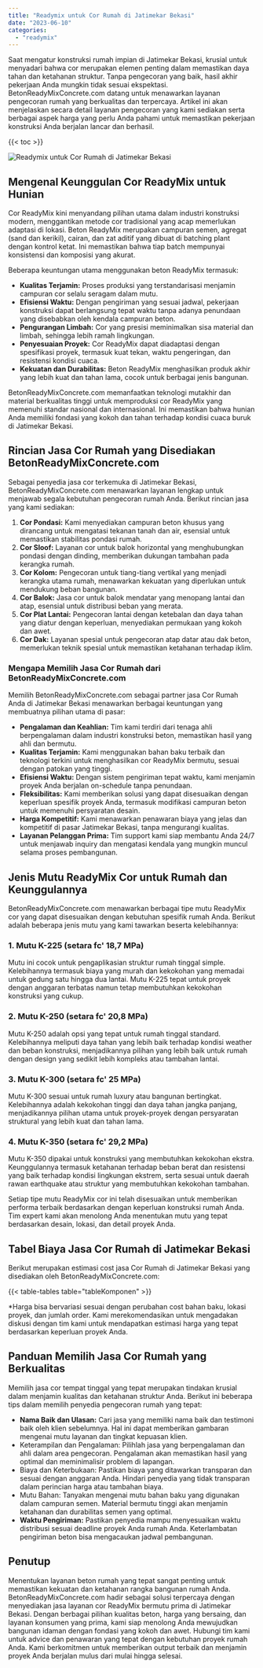 ```yaml
---
title: "Readymix untuk Cor Rumah di Jatimekar Bekasi"
date: "2023-06-10"
categories: 
  - "readymix"
---
```


Saat mengatur konstruksi rumah impian di Jatimekar Bekasi, krusial untuk menyadari bahwa cor merupakan elemen penting dalam memastikan daya tahan dan ketahanan struktur. Tanpa pengecoran yang baik, hasil akhir pekerjaan Anda mungkin tidak sesuai ekspektasi. BetonReadyMixConcrete.com datang untuk menawarkan layanan pengecoran rumah yang berkualitas dan terpercaya. Artikel ini akan menjelaskan secara detail layanan pengecoran yang kami sediakan serta berbagai aspek harga yang perlu Anda pahami untuk memastikan pekerjaan konstruksi Anda berjalan lancar dan berhasil.

{{< toc >}}

![Readymix untuk Cor Rumah di Jatimekar Bekasi](https://betoncor8.github.io/cor/harga-beton-readymix-concrete%20(40).png)

## Mengenal Keunggulan Cor ReadyMix untuk Hunian

Cor ReadyMix kini menyandang pilihan utama dalam industri konstruksi modern, menggantikan metode cor tradisional yang acap memerlukan adaptasi di lokasi. Beton ReadyMix merupakan campuran semen, agregat (sand dan kerikil), cairan, dan zat aditif yang dibuat di batching plant dengan kontrol ketat. Ini memastikan bahwa tiap batch mempunyai konsistensi dan komposisi yang akurat.

Beberapa keuntungan utama menggunakan beton ReadyMix termasuk:

- **Kualitas Terjamin:** Proses produksi yang terstandarisasi menjamin campuran cor selalu seragam dalam mutu.
- **Efisiensi Waktu:** Dengan pengiriman yang sesuai jadwal, pekerjaan konstruksi dapat berlangsung tepat waktu tanpa adanya penundaan yang disebabkan oleh kendala campuran beton.
- **Pengurangan Limbah:** Cor yang presisi meminimalkan sisa material dan limbah, sehingga lebih ramah lingkungan.
- **Penyesuaian Proyek:** Cor ReadyMix dapat diadaptasi dengan spesifikasi proyek, termasuk kuat tekan, waktu pengeringan, dan resistensi kondisi cuaca.
- **Kekuatan dan Durabilitas:** Beton ReadyMix menghasilkan produk akhir yang lebih kuat dan tahan lama, cocok untuk berbagai jenis bangunan.

BetonReadyMixConcrete.com memanfaatkan teknologi mutakhir dan material berkualitas tinggi untuk memproduksi cor ReadyMix yang memenuhi standar nasional dan internasional. Ini memastikan bahwa hunian Anda memiliki fondasi yang kokoh dan tahan terhadap kondisi cuaca buruk di Jatimekar Bekasi.

## Rincian Jasa Cor Rumah yang Disediakan BetonReadyMixConcrete.com

Sebagai penyedia jasa cor terkemuka di Jatimekar Bekasi, BetonReadyMixConcrete.com menawarkan layanan lengkap untuk menjawab segala kebutuhan pengecoran rumah Anda. Berikut rincian jasa yang kami sediakan:

1. **Cor Pondasi:** Kami menyediakan campuran beton khusus yang dirancang untuk mengatasi tekanan tanah dan air, esensial untuk memastikan stabilitas pondasi rumah.
2. **Cor Sloof:** Layanan cor untuk balok horizontal yang menghubungkan pondasi dengan dinding, memberikan dukungan tambahan pada kerangka rumah.
3. **Cor Kolom:** Pengecoran untuk tiang-tiang vertikal yang menjadi kerangka utama rumah, menawarkan kekuatan yang diperlukan untuk mendukung beban bangunan.
4. **Cor Balok:** Jasa cor untuk balok mendatar yang menopang lantai dan atap, esensial untuk distribusi beban yang merata.
5. **Cor Plat Lantai:** Pengecoran lantai dengan ketebalan dan daya tahan yang diatur dengan keperluan, menyediakan permukaan yang kokoh dan awet.
6. **Cor Dak:** Layanan spesial untuk pengecoran atap datar atau dak beton, memerlukan teknik spesial untuk memastikan ketahanan terhadap iklim.

### Mengapa Memilih Jasa Cor Rumah dari BetonReadyMixConcrete.com

Memilih BetonReadyMixConcrete.com sebagai partner jasa Cor Rumah Anda di Jatimekar Bekasi menawarkan berbagai keuntungan yang membuatnya pilihan utama di pasar:

- **Pengalaman dan Keahlian:** Tim kami terdiri dari tenaga ahli berpengalaman dalam industri konstruksi beton, memastikan hasil yang ahli dan bermutu.
- **Kualitas Terjamin:** Kami menggunakan bahan baku terbaik dan teknologi terkini untuk menghasilkan cor ReadyMix bermutu, sesuai dengan patokan yang tinggi.
- **Efisiensi Waktu:** Dengan sistem pengiriman tepat waktu, kami menjamin proyek Anda berjalan on-schedule tanpa penundaan.
- **Fleksibilitas:** Kami memberikan solusi yang dapat disesuaikan dengan keperluan spesifik proyek Anda, termasuk modifikasi campuran beton untuk memenuhi persyaratan desain.
- **Harga Kompetitif:** Kami menawarkan penawaran biaya yang jelas dan kompetitif di pasar Jatimekar Bekasi, tanpa mengurangi kualitas.
- **Layanan Pelanggan Prima:** Tim support kami siap membantu Anda 24/7 untuk menjawab inquiry dan mengatasi kendala yang mungkin muncul selama proses pembangunan.

## Jenis Mutu ReadyMix Cor untuk Rumah dan Keunggulannya

BetonReadyMixConcrete.com menawarkan berbagai tipe mutu ReadyMix cor yang dapat disesuaikan dengan kebutuhan spesifik rumah Anda. Berikut adalah beberapa jenis mutu yang kami tawarkan beserta kelebihannya:

### 1\. Mutu K-225 (setara fc' 18,7 MPa)

Mutu ini cocok untuk pengaplikasian struktur rumah tinggal simple. Kelebihannya termasuk biaya yang murah dan kekokohan yang memadai untuk gedung satu hingga dua lantai. Mutu K-225 tepat untuk proyek dengan anggaran terbatas namun tetap membutuhkan kekokohan konstruksi yang cukup.

### 2\. Mutu K-250 (setara fc' 20,8 MPa)

Mutu K-250 adalah opsi yang tepat untuk rumah tinggal standard. Kelebihannya meliputi daya tahan yang lebih baik terhadap kondisi weather dan beban konstruksi, menjadikannya pilihan yang lebih baik untuk rumah dengan design yang sedikit lebih kompleks atau tambahan lantai.

### 3\. Mutu K-300 (setara fc' 25 MPa)

Mutu K-300 sesuai untuk rumah luxury atau bangunan bertingkat. Kelebihannya adalah kekokohan tinggi dan daya tahan jangka panjang, menjadikannya pilihan utama untuk proyek-proyek dengan persyaratan struktural yang lebih kuat dan tahan lama.

### 4\. Mutu K-350 (setara fc' 29,2 MPa)

Mutu K-350 dipakai untuk konstruksi yang membutuhkan kekokohan ekstra. Keunggulannya termasuk ketahanan terhadap beban berat dan resistensi yang baik terhadap kondisi lingkungan ekstrem, serta sesuai untuk daerah rawan earthquake atau struktur yang membutuhkan kekokohan tambahan.

Setiap tipe mutu ReadyMix cor ini telah disesuaikan untuk memberikan performa terbaik berdasarkan dengan keperluan konstruksi rumah Anda. Tim expert kami akan menolong Anda menentukan mutu yang tepat berdasarkan desain, lokasi, dan detail proyek Anda.

## Tabel Biaya Jasa Cor Rumah di Jatimekar Bekasi

Berikut merupakan estimasi cost jasa Cor Rumah di Jatimekar Bekasi yang disediakan oleh BetonReadyMixConcrete.com:

{{< table-tables table="tableKomponen" >}}

\*Harga bisa bervariasi sesuai dengan perubahan cost bahan baku, lokasi proyek, dan jumlah order. Kami merekomendasikan untuk mengadakan diskusi dengan tim kami untuk mendapatkan estimasi harga yang tepat berdasarkan keperluan proyek Anda.

## Panduan Memilih Jasa Cor Rumah yang Berkualitas

Memilih jasa cor tempat tinggal yang tepat merupakan tindakan krusial dalam menjamin kualitas dan ketahanan struktur Anda. Berikut ini beberapa tips dalam memilih penyedia pengecoran rumah yang tepat:

- **Nama Baik dan Ulasan:** Cari jasa yang memiliki nama baik dan testimoni baik oleh klien sebelumnya. Hal ini dapat memberikan gambaran mengenai mutu layanan dan tingkat kepuasan klien.
- Keterampilan dan Pengalaman: Pilihlah jasa yang berpengalaman dan ahli dalam area pengecoran. Pengalaman akan memastikan hasil yang optimal dan meminimalisir problem di lapangan.
- Biaya dan Keterbukaan: Pastikan biaya yang ditawarkan transparan dan sesuai dengan anggaran Anda. Hindari penyedia yang tidak transparan dalam perincian harga atau tambahan biaya.
- Mutu Bahan: Tanyakan mengenai mutu bahan baku yang digunakan dalam campuran semen. Material bermutu tinggi akan menjamin ketahanan dan durabilitas semen yang optimal.
- **Waktu Pengiriman:** Pastikan penyedia mampu menyesuaikan waktu distribusi sesuai deadline proyek Anda rumah Anda. Keterlambatan pengiriman beton bisa mengacaukan jadwal pembangunan.

## Penutup

Menentukan layanan beton rumah yang tepat sangat penting untuk memastikan kekuatan dan ketahanan rangka bangunan rumah Anda. BetonReadyMixConcrete.com hadir sebagai solusi terpercaya dengan menyediakan jasa layanan cor ReadyMix bermutu prima di Jatimekar Bekasi. Dengan berbagai pilihan kualitas beton, harga yang bersaing, dan layanan konsumen yang prima, kami siap menolong Anda mewujudkan bangunan idaman dengan fondasi yang kokoh dan awet. Hubungi tim kami untuk advice dan penawaran yang tepat dengan kebutuhan proyek rumah Anda. Kami berkomitmen untuk memberikan output terbaik dan menjamin proyek Anda berjalan mulus dari mulai hingga selesai.
